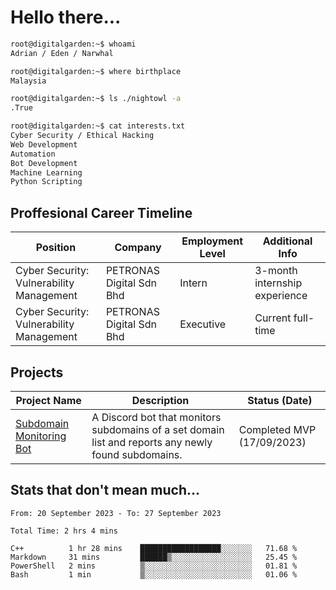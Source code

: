 # Hello there...

```bash
root@digitalgarden:~$ whoami
Adrian / Eden / Narwhal

root@digitalgarden:~$ where birthplace
Malaysia

root@digitalgarden:~$ ls ./nightowl -a
.True

root@digitalgarden:~$ cat interests.txt
Cyber Security / Ethical Hacking
Web Development
Automation
Bot Development
Machine Learning
Python Scripting
```

## Proffesional Career Timeline

|Position|Company|Employment Level|Additional Info|
|-------------|---------------------------------------------------------------|----|-----|
|Cyber Security: Vulnerability Management | PETRONAS Digital Sdn Bhd |Intern| 3-month internship experience |
|Cyber Security: Vulnerability Management | PETRONAS Digital Sdn Bhd |Executive|Current full-time|

## Projects

| Project Name | Description | Status (Date) |
|--------------|-------------|---------------|
|[Subdomain Monitoring Bot](https://github.com/edenfrey/subdomain-monitor)|A Discord bot that monitors subdomains of a set domain list and reports any newly found subdomains.|Completed MVP (17/09/2023)|

## Stats that don't mean much...

<!--START_SECTION:waka-->

```all_time
From: 20 September 2023 - To: 27 September 2023

Total Time: 2 hrs 4 mins

C++          1 hr 28 mins    ██████████████████░░░░░░░   71.68 %
Markdown     31 mins         ██████▒░░░░░░░░░░░░░░░░░░   25.45 %
PowerShell   2 mins          ▒░░░░░░░░░░░░░░░░░░░░░░░░   01.81 %
Bash         1 min           ▒░░░░░░░░░░░░░░░░░░░░░░░░   01.06 %
```

<!--END_SECTION:waka-->
